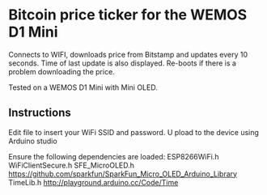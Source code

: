 Bitcoin price ticker for the WEMOS D1 Mini
==========================================

Connects to WIFI, downloads price from Bitstamp and updates every 10 seconds. Time of last update is also displayed. 
Re-boots if there is a problem downloading the price.

Tested on a WEMOS D1 Mini with Mini OLED.

Instructions
------------

Edit file to insert your WiFi SSID and password. U
pload to the device using Arduino studio

Ensure the following dependencies are loaded:
  ESP8266WiFi.h
  WiFiClientSecure.h
  SFE_MicroOLED.h     https://github.com/sparkfun/SparkFun_Micro_OLED_Arduino_Library
  TimeLib.h           http://playground.arduino.cc/Code/Time
